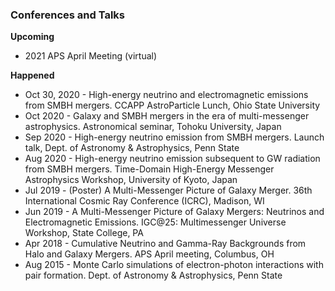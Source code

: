 ### Conferences and Talks
**Upcoming**

* 2021 APS April Meeting (virtual)

**Happened**
* Oct 30, 2020 - High-energy neutrino and electromagnetic emissions from SMBH mergers. CCAPP AstroParticle Lunch, Ohio State University
* Oct 2020 - Galaxy and SMBH mergers in the era of multi-messenger astrophysics.
Astronomical seminar, Tohoku University, Japan 
* Sep 2020 - High-energy neutrino emission from SMBH mergers. Launch talk, Dept. of
Astronomy & Astrophysics, Penn State
* Aug 2020 - High-energy neutrino emission subsequent to GW radiation from SMBH
mergers. Time-Domain High-Energy Messenger Astrophysics Workshop,
University of Kyoto, Japan
* Jul 2019 - (Poster) A Multi-Messenger Picture of Galaxy Merger. 36th International
Cosmic Ray Conference (ICRC), Madison, WI
* Jun 2019 - A Multi-Messenger Picture of Galaxy Mergers: Neutrinos and
Electromagnetic Emissions. IGC@25: Multimessenger Universe Workshop,
State College, PA
* Apr 2018 - Cumulative Neutrino and Gamma-Ray Backgrounds from Halo and
Galaxy Mergers. APS April meeting, Columbus, OH
* Aug 2015 - Monte Carlo simulations of electron-photon interactions with pair
formation. Dept. of Astronomy & Astrophysics, Penn State
